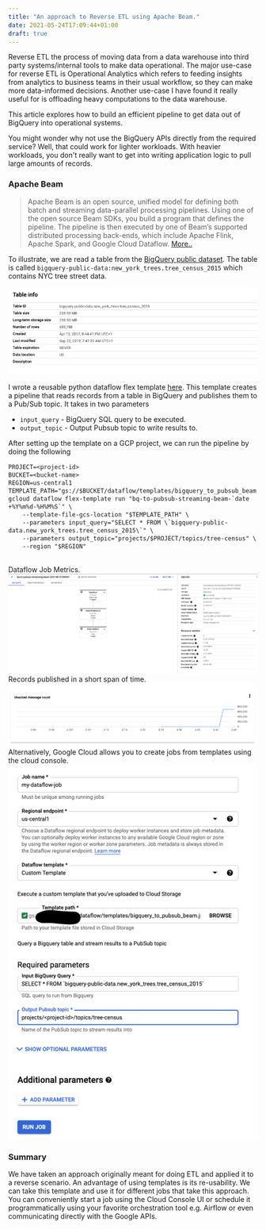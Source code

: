 ```yaml
---
title: "An approach to Reverse ETL using Apache Beam."
date: 2021-05-24T17:09:44+01:00
draft: true
---
```


Reverse ETL the process of moving data from a data warehouse into third party systems/internal tools to make data
operational. The major use-case for reverse ETL is Operational Analytics which refers to feeding insights from analytics
to business teams in their usual workflow, so they can make more data-informed decisions. Another use-case I have found 
it really useful for is offloading heavy computations to the data warehouse. 

This article explores how to build an efficient pipeline to get data out of BigQuery into operational systems.

You might wonder why not use the BigQuery APIs directly from the required service? Well, that could work for lighter 
workloads. With heavier workloads, you don't really want to get into writing application logic to pull large amounts of 
records. 

### Apache Beam 

>Apache Beam is an open source, unified model for defining both batch and streaming data-parallel processing pipelines. Using one of the open source Beam SDKs, you build a program that defines the pipeline. The pipeline is then executed by one of Beam’s supported distributed processing back-ends, which include Apache Flink, Apache Spark, and Google Cloud Dataflow. [More..](https://beam.apache.org/get-started/beam-overview/)

To illustrate, we are read a table from the [BigQuery public dataset](https://cloud.google.com/bigquery/public-data).
The table is called `bigquery-public-data:new_york_trees.tree_census_2015` which contains NYC tree street data.

![BigQuery Table Info](bq_tree_census_2015.png)

I wrote a reusable python dataflow flex template [here](https://github.com/dejii/bigquery-to-pubsub-beam). This template
creates a pipeline that reads records from a table in BigQuery and publishes them to a Pub/Sub topic. It takes in
two parameters 
- `input_query` - BigQuery SQL query to be executed.
- `output_topic` - Output Pubsub topic to write results to.

After setting up the template on a GCP project, we can run the pipeline by doing the following
```shell
PROJECT=<project-id>
BUCKET=<bucket-name>
REGION=us-central1
TEMPLATE_PATH="gs://$BUCKET/dataflow/templates/bigquery_to_pubsub_beam.json"
gcloud dataflow flex-template run "bq-to-pubsub-streaming-beam-`date +%Y%m%d-%H%M%S`" \
    --template-file-gcs-location "$TEMPLATE_PATH" \
    --parameters input_query="SELECT * FROM \`bigquery-public-data.new_york_trees.tree_census_2015\`" \
    --parameters output_topic="projects/$PROJECT/topics/tree-census" \
    --region "$REGION"
```
\
Dataflow Job Metrics.
![Dataflow Job metrics](dataflow_job_metrics.png)
\
Records published in a short span of time.
![Pubsub Message Count Graph](pubsub_msg_count_graph.png)
\
Alternatively, Google Cloud allows you to create jobs from templates using the cloud console.
![Dataflow Cloud Console UI](dataflow_cloud_console_ui.png)


### Summary
We have taken an approach originally meant for doing ETL and applied it to a reverse scenario. An advantage of using 
templates is its re-usability. We can take this template and use it for different jobs that take this approach.
You can conveniently start a job using the Cloud Console UI or schedule it programmatically using your favorite
orchestration tool e.g. Airflow or even communicating directly with the Google APIs.